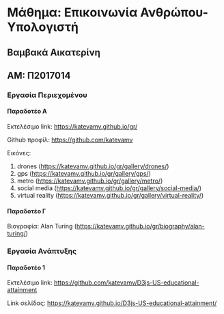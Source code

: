 # Μάθημα: Επικοινωνία Ανθρώπου-Υπολογιστή

## Βαμβακά Αικατερίνη

## ΑΜ: Π2017014

### Εργασία Περιεχομένου
 
#### Παραδοτέο Α

Εκτελέσιμο link: https://katevamv.github.io/gr/

Github προφίλ: https://github.com/katevamv

Εικόνες: 
1. drones (https://katevamv.github.io/gr/gallery/drones/)
2. gps (https://katevamv.github.io/gr/gallery/gps/)
3. metro (https://katevamv.github.io/gr/gallery/metro/)
4. social media (https://katevamv.github.io/gr/gallery/social-media/)
5. virtual reality (https://katevamv.github.io/gr/gallery/virtual-reality/)
 
#### Παραδοτέο Γ
Βιογραφία: Alan Turing (https://katevamv.github.io/gr/biography/alan-turing/)

### Εργασία Ανάπτυξης

#### Παραδοτέο 1

Εκτελέσιμο link: https://github.com/katevamv/D3js-US-educational-attainment

Link σελίδας: https://katevamv.github.io/D3js-US-educational-attainment/
